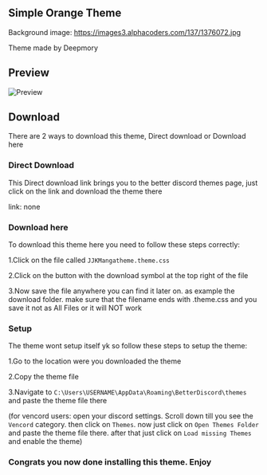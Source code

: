 ## Simple Orange Theme

Background image: https://images3.alphacoders.com/137/1376072.jpg


Theme made by Deepmory

## Preview

![Preview](https://github.com/user-attachments/assets/0cb10799-5410-4432-bef1-168b73dfe9e0)

## Download

There are 2 ways to download this theme, Direct download or Download here

### Direct Download

This Direct download link brings you to the better discord themes page, just click on the link and download the theme there 

link: none

### Download here

To download this theme here you need to follow these steps correctly:

1.Click on the file called `JJKMangatheme.theme.css`

2.Click on the button with the download symbol at the top right of the file

3.Now save the file anywhere you can find it later on.  as example the download folder.  make sure that the filename ends with .theme.css and you save it not as All Files or it will NOT work

### Setup

The theme wont setup itself yk so follow these steps to setup the theme:

1.Go to the location were you downloaded the theme

2.Copy the theme file

3.Navigate to `C:\Users\USERNAME\AppData\Roaming\BetterDiscord\themes` and paste the theme file there

(for vencord users: open your discord settings.  Scroll down till you see the `Vencord` category.  then click on `Themes`.  now just click on `Open Themes Folder` and paste the theme file there.  after that just click on `Load missing Themes` and enable the theme)


### Congrats you now done installing this theme. Enjoy
